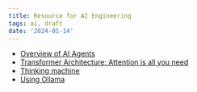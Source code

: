 ```yaml
---
title: Resource for AI Engineering
tags: ai, draft
date: '2024-01-14'
---
```


- [Overview of AI Agents](https://huyenchip.com//2025/01/07/agents.html)
- [Transformer Architecture: Attention is all you need](https://arxiv.org/pdf/1706.03762)
- [Thinking machine](https://www.amazon.com/Thinking-Machine-Jensen-Coveted-Microchip/dp/0593832698/)
- [Using Ollama](https://www.linkedin.com/posts/wesbos_hot-tip-for-anyone-doing-ai-dev-use-ollama-activity-7348783809527521280-GAlV)
